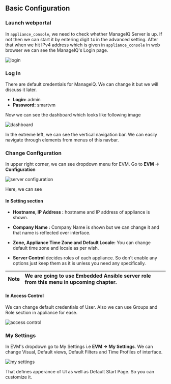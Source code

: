 ## Basic Configuration

### Launch webportal
In `appliance_console`, we need to check whether ManageIQ Server is up.
If not then we can start it by entering digit `14` in the advanced
setting.  After that when we hit IPv4 address which is given in
`appliance_console` in web browser we can see the ManageIQ's Login page.

![login](../images/chapter1/manageiq_login.png "ManageIQ Log In Page")

### Log In
There are default credentials for ManageIQ. We can change it but we will
discuss it later.

- **Login:** admin
- **Password:** smartvm

Now we can see the dashboard which looks like following image

![dashboard](../images/chapter1/manageiq_dashboard.png "ManageIQ Dashboard")

In the extreme left, we can see the vertical navigation bar. We can
easily navigate through elements from menus of this navbar.

### Change Configuration

In upper right corner, we can see dropdown menu for EVM. Go to **EVM
&rarr;  Configuration**

![server configuration](../images/chapter1/manageiq_configuration.png
"EVM Configuration")

Here, we can see

#### In Setting section

- **Hostname, IP Address :** hostname and IP address of appliance is
  shown.

- **Company Name :** Company Name is shown but we can change it and that
  name is reflected over interface.

- **Zone, Appliance Time Zone and Default Locale:** You can change
  default time zone and locale as per wish.

- **Server Control** decides roles of each appliance. So don't enable
  any options just keep them as it is unless you need any specifically.

| Note | We are going to use Embedded Ansible server role from this menu in upcoming chapter.|
|------|:------|

#### In Access Control

We can change default credentials of User. Also we can use Groups and
Role section in appliance for ease.

![access control](../images/chapter1/manageiq_edituser.png "Edit User")

### My Settings

In EVM's dropdown go to My Settings i.e **EVM &rarr; My Settings**. We
can change Visual, Default views, Default Filters and Time Profiles of
interface.

![my settings](../images/chapter1/manageiq_mysettings.png "My Settings")

That defines apperance of UI as well as Default Start Page. So you can
customize it.
